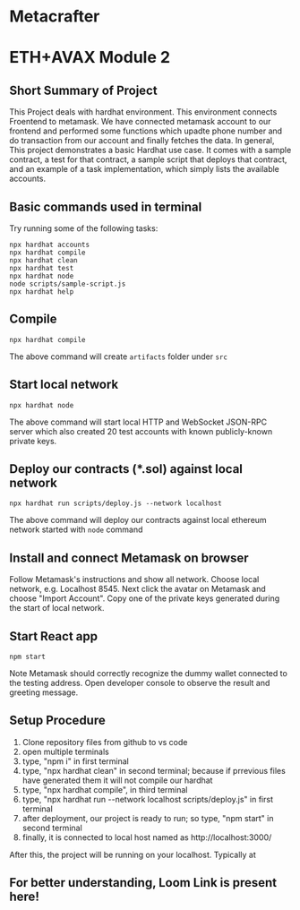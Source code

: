 # Metacrafter 
# ETH+AVAX Module 2
## Short Summary of Project
This Project deals with hardhat environment. This environment connects Froentend to metamask.
We have connected metamask account to our frontend and performed some functions which upadte phone number and do transaction from our account and finally fetches the data.
In general,
This project demonstrates a basic Hardhat use case. It comes with a sample contract, a test for that contract, a sample script that deploys that contract, and an example of a task implementation, which simply lists the available accounts.
## Basic commands used in terminal

Try running some of the following tasks:

```shell
npx hardhat accounts
npx hardhat compile
npx hardhat clean
npx hardhat test
npx hardhat node
node scripts/sample-script.js
npx hardhat help
```

## Compile
```
npx hardhat compile
```
The above command will create `artifacts` folder under `src`

## Start local network
```
npx hardhat node
```
The above command will start local HTTP and WebSocket JSON-RPC server which also created 20 test accounts with known publicly-known private keys.

## Deploy our contracts (*.sol) against local network
```
npx hardhat run scripts/deploy.js --network localhost
```
The above command will deploy our contracts against local ethereum network started with ```node``` command

## Install and connect Metamask on browser
Follow Metamask's instructions and show all network.  Choose local network, e.g. Localhost 8545.  Next click the avatar on Metamask and choose "Import Account".  Copy one of the private keys generated during the start of local network.

## Start React app
```
npm start
```
Note Metamask should correctly recognize the dummy wallet connected to the testing address.  Open developer console to observe the result and greeting message.

## Setup Procedure
1) Clone repository files from github to vs code
2) open multiple terminals
3) type, "npm i" in first terminal
4) type, "npx hardhat clean" in second terminal; because if prrevious files have generated them it will not compile our hardhat
5) type, "npx hardhat compile", in third terminal
6) type, "npx hardhat run --network localhost scripts/deploy.js" in first terminal
7) after deployment, our project is ready to run; so type, "npm start" in second terminal
8) finally, it is connected to local host named as  http://localhost:3000/

After this, the project will be running on your localhost. Typically at

## For better understanding, Loom Link is present here!
